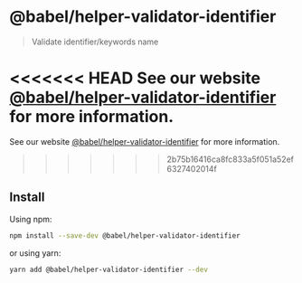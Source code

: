 # @babel/helper-validator-identifier

> Validate identifier/keywords name

<<<<<<< HEAD
See our website [@babel/helper-validator-identifier](https://babeljs.io/docs/en/next/babel-helper-validator-identifier.html) for more information.
=======
See our website [@babel/helper-validator-identifier](https://babeljs.io/docs/en/babel-helper-validator-identifier) for more information.
>>>>>>> 2b75b16416ca8fc833a5f051a52ef6327402014f

## Install

Using npm:

```sh
npm install --save-dev @babel/helper-validator-identifier
```

or using yarn:

```sh
yarn add @babel/helper-validator-identifier --dev
```
